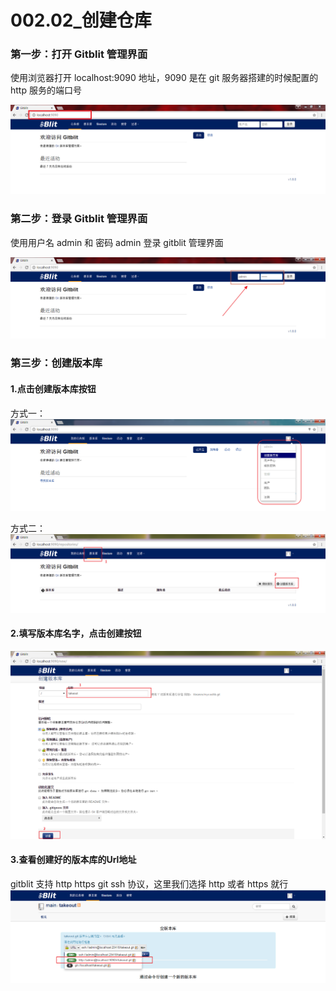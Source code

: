 # 002.02_创建仓库
### 第一步：打开 Gitblit 管理界面
使用浏览器打开 localhost:9090 地址，9090 是在 git 服务器搭建的时候配置的 http 服务的端口号

![](img/gitblit001.png)

### 第二步：登录 Gitblit 管理界面
使用用户名 admin 和 密码 admin 登录 gitblit 管理界面

![](img/gitblit002.png)

### 第三步：创建版本库
#### 1.点击创建版本库按钮
方式一：
![](img/gitblit003.png)

方式二：
![](img/gitblit004.png)

#### 2.填写版本库名字，点击创建按钮
![](img/gitblit005.png)

#### 3.查看创建好的版本库的Url地址
gitblit 支持 http https git ssh 协议，这里我们选择 http 或者 https 就行
![](img/gitblit006.png)